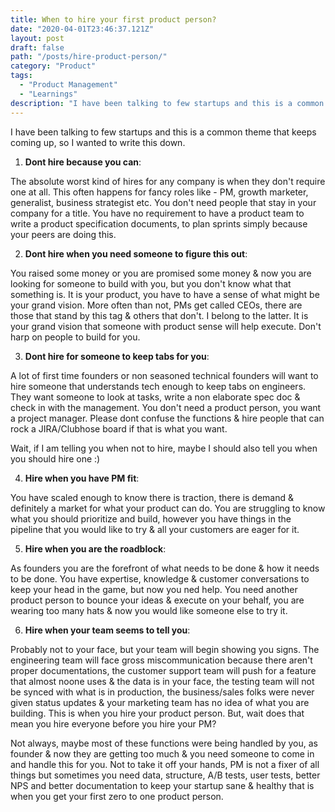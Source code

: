 ```yaml
---
title: When to hire your first product person?
date: "2020-04-01T23:46:37.121Z"
layout: post
draft: false
path: "/posts/hire-product-person/"
category: "Product"
tags:
  - "Product Management"
  - "Learnings"
description: "I have been talking to few startups and this is a common theme that keeps coming up, so I wanted to write this down."
---
```


I have been talking to few startups and this is a common theme that keeps coming up, so I wanted to write this down.

1. **Dont hire because you can**:

The absolute worst kind of hires for any company is when they don't require one at all. This often happens for fancy roles like - PM, growth marketer, generalist, business strategist etc. You don't need people that stay in your company for a title. You have no requirement to have a product team to write a product specification documents, to plan sprints simply because your peers are doing this. 

2. **Dont hire when you need someone to figure this out**:

You raised some money or you are promised some money & now you are looking for someone to build with you, but you don't know what that something is. It is your product, you have to have a sense of what might be your grand vision. More often than not, PMs get called CEOs, there are those that stand by this tag & others that don't. I belong to the latter. It is your grand vision that someone with product sense will help execute. Don't harp on people to build for you.  

3. **Dont hire for someone to keep tabs for you**:

A lot of first time founders or non seasoned technical founders will want to hire someone that understands tech enough to keep tabs on engineers. They want someone to look at tasks, write a non elaborate spec doc & check in with the management. You don't need a product person, you want a project manager. Please dont confuse the functions & hire people that can rock a JIRA/Clubhose board if that is what you want. 

Wait, if I am telling you when not to hire, maybe I should also tell you when you should hire one :)

4. **Hire when you have PM fit**:

You have scaled enough to know there is traction, there is demand & definitely a market for what your product can do. You are struggling to know what you should prioritize and build, however you have things in the pipeline that you would like to try & all your customers are eager for it.  

5. **Hire when you are the roadblock**: 

As founders you are the forefront of what needs to be done & how it needs to be done. You have expertise, knowledge & customer conversations to keep your head in the game, but now you ned help. You need another product person to bounce your ideas & execute on your behalf, you are wearing too many hats & now you would like someone else to try it. 

6. **Hire when your team seems to tell you**:


Probably not to your face, but your team will begin showing you signs. The engineering team will face gross miscommunication because there aren't proper documentations, the customer support team will push for a feature that almost noone uses & the data is in your face, the testing team will not be synced with what is in production, the business/sales folks were never given status updates & your marketing team has no idea of what you are building. This is when you hire your product person. But, wait does that mean you hire everyone before you hire your PM? 

Not always, maybe most of these functions were being handled by you, as founder & now they are getting too much & you need someone to come in and handle this for you. Not to take it off your hands, PM is not a fixer of all things but sometimes you need data, structure, A/B tests, user tests, better NPS and better documentation to keep your startup sane & healthy that is when you get your first zero to one product person. 





